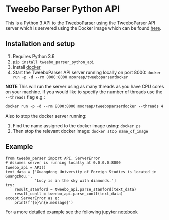 # Tweebo Parser Python API

This is a Python 3 API to the [TweeboParser](https://github.com/apmoore1/TweeboParser) using the TweeboParser API server which is servered using the Docker image which can be found [here](https://github.com/apmoore1/TweeboParserDocker).

## Installation and setup

1. Requires Python 3.6
2. `pip install tweebo_parser_python_api`
3. Install [docker](https://docs.docker.com/install/)
4. Start the TweeboParser API server running locally on port 8000: `docker run -p -d --rm 8000:8000 mooreap/tweeboparserdocker`

**NOTE** This will run the server using as many threads as you have CPU cores on your machine. If you would like to specify the number of threads use the `--threads` flag e.g.:

`docker run -p -d --rm 8000:8000 mooreap/tweeboparserdocker --threads 4`

Also to stop the docker server running:
1. Find the name assigned to the docker image using: `docker ps`
2. Then stop the relevant docker image: `docker stop name_of_image`

## Example

```
from tweebo_parser import API, ServerError
# Assumes server is running locally at 0.0.0.0:8000
tweebo_api = API()
text_data = ['Guangdong University of Foreign Studies is located in Guangzhou.',
             'Lucy is in the sky with diamonds.']
try:
    result_stanford = tweebo_api.parse_stanford(text_data)
    result_conll = tweebo_api.parse_conll(text_data)
except ServerError as e:
    print(f'{e}\n{e.message}')
```

For a more detailed example see the following [jupyter notebook](https://github.com/apmoore1/tweebo_parser_python_api/blob/master/notebooks/example.ipynb)
